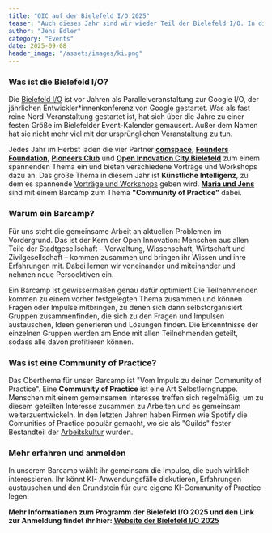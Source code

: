 ```yaml
---
title: "OIC auf der Bielefeld I/O 2025"
teaser: "Auch dieses Jahr sind wir wieder Teil der Bielefeld I/O. In diesem Jahr rücken wir – natürlich – das Thema Künstliche Intelligenz in den Vordergrund. Bei Open Innovation City geht es diesmal um das Thema \"Community of Practice\" und wie ihr selbst aktiv werden könnt."
author: "Jens Edler"
category: "Events"
date: 2025-09-08
header_image: "/assets/images/ki.png"
---
```

### Was ist die Bielefeld I/O?
Die [Bielefeld I/O](https://www.bielefeld.io) ist vor Jahren als Parallelveranstaltung zur Google I/O, der jährlichen Entwickler\*innenkonferenz von Google gestartet. Was als fast reine Nerd-Veranstaltung gestartet ist, hat sich über die Jahre zu einer festen Größe im Bielefelder Event-Kalender gemausert. Außer dem Namen hat sie nicht mehr viel mit der ursprünglichen Veranstaltung zu tun. 

Jedes Jahr im Herbst laden die vier Partner **[comspace](https://www.comspace.de)**, **[Founders Foundation](https://foundersfoundation.de)**, **[Pioneers Club](https://pioneers.club)** und **[Open Innovation City Bielefeld](https://oic-bielefeld.de)** zum einem spannenden Thema ein und bieten verschiedene Vorträge und Workshops dazu an. Das große Thema in diesem Jahr ist **Künstliche Intelligenz**, zu dem es spannende [Vorträge und Workshops](https://www.bielefeld.io) geben wird. **[Maria und Jens](https://oic-bielefeld.de/#team)** sind mit einem Barcamp zum Thema **\"Community of Practice\"** dabei.

### Warum ein Barcamp?
Für uns steht die gemeinsame Arbeit an aktuellen Problemen im Vordergrund. Das ist der Kern der Open Innovation: Menschen aus allen Teile der Stadtgesellschaft – Verwaltung, Wissenschaft, Wirtschaft und Zivilgesellschaft – kommen zusammen und bringen ihr Wissen und ihre Erfahrungen mit. Dabei lernen wir voneinander und miteinander und nehmen neue Persoektiven ein. 

Ein Barcamp ist gewissermaßen genau dafür optimiert! Die Teilnehmenden kommen zu einem vorher festgelegten Thema zusammen und können Fragen oder Impulse mitbringen, zu denen sich dann selbstorganisiert Gruppen zusammenfinden, die sich zu den Fragen und Impulsen austauschen, Ideen generieren und Lösungen finden. Die Erkenntnisse der einzelnen Gruppen werden am Ende mit allen Teilnehmenden geteilt, sodass alle davon profitieren können.

### Was ist eine Community of Practice?
Das Oberthema für unser Barcamp ist \"Vom Impuls zu deiner Community of Practice\". Eine **Community of Practice** ist eine Art Selbstlerngruppe. Menschen mit einem gemeinsamen Interesse treffen sich regelmäßig, um zu diesem geteilten Interesse zusammen zu Arbeiten und es gemeinsam weiterzuentwickeln. In den letzten Jahren haben Firmen wie Spotify die Comunities of Practice populär gemacht, wo sie als \"Guilds\" fester Bestandteil der [Arbeitskultur](https://digitaleneuordnung.de/blog/spotify-model) wurden.   

### Mehr erfahren und anmelden
In unserem Barcamp wählt ihr gemeinsam die Impulse, die euch wirklich interessieren. Ihr könnt KI- Anwendungsfälle diskutieren, Erfahrungen austauschen und den Grundstein für eure eigene KI-Community of Practice legen. 

**Mehr Informationen zum Programm der Bielefeld I/O 2025 und den Link zur Anmeldung findet ihr hier: [Website der Bielefeld I/O 2025](https://www.bielefeld.io)**